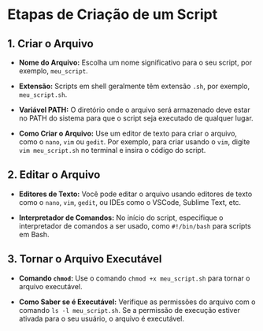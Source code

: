 # Etapas de Criação de um Script

## 1. Criar o Arquivo

- **Nome do Arquivo:** Escolha um nome significativo para o seu script, por exemplo, `meu_script`.

- **Extensão:** Scripts em shell geralmente têm extensão `.sh`, por exemplo, `meu_script.sh`.

- **Variável PATH:** O diretório onde o arquivo será armazenado deve estar no PATH do sistema para que o script seja executado de qualquer lugar.

- **Como Criar o Arquivo:** Use um editor de texto para criar o arquivo, como o `nano`, `vim` ou `gedit`. Por exemplo, para criar usando o `vim`, digite `vim meu_script.sh` no terminal e insira o código do script.

## 2. Editar o Arquivo

- **Editores de Texto:** Você pode editar o arquivo usando editores de texto como o `nano`, `vim`, `gedit`, ou IDEs como o VSCode, Sublime Text, etc.

- **Interpretador de Comandos:** No início do script, especifique o interpretador de comandos a ser usado, como `#!/bin/bash` para scripts em Bash.

## 3. Tornar o Arquivo Executável

- **Comando `chmod`:** Use o comando `chmod +x meu_script.sh` para tornar o arquivo executável.

- **Como Saber se é Executável:** Verifique as permissões do arquivo com o comando `ls -l meu_script.sh`. Se a permissão de execução estiver ativada para o seu usuário, o arquivo é executável.
